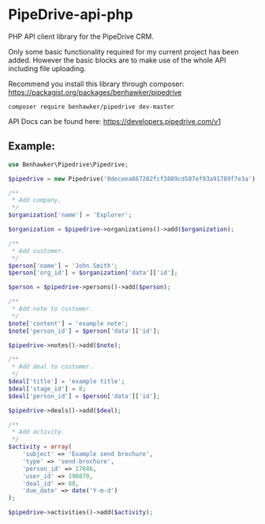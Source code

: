 PipeDrive-api-php
=================

PHP API client library for the PipeDrive CRM.

Only some basic functionality required for my current project has been added. However the basic blocks are to make use of the whole API including file uploading.

Recommend you install this library through composer: https://packagist.org/packages/benhawker/pipedrive

    composer require benhawker/pipedrive dev-master

API Docs can be found here: https://developers.pipedrive.com/v1

Example:
--------

```php
use Benhawker\Pipedrive\Pipedrive;

$pipedrive = new Pipedrive('0deceea867202fcf3889cd507ef93a91789f7e3a');

/**
 * Add company.
 */
$organization['name'] = 'Explorer';

$organization = $pipedrive->organizations()->add($organization);

/**
 * Add customer.
 */
$person['name'] = 'John Smith';
$person['org_id'] = $organization['data']['id'];

$person = $pipedrive->persons()->add($person);

/**
 * Add note to customer.
 */
$note['content'] = 'example note';
$note['person_id'] = $person['data']['id'];

$pipedrive->notes()->add($note);

/**
 * Add deal to customer.
 */
$deal['title'] = 'example title';
$deal['stage_id'] = 8;
$deal['person_id'] = $person['data']['id'];

$pipedrive->deals()->add($deal);

/**
 * Add activity.
 */
$activity = array(
    'subject' => 'Example send brochure',
    'type' => 'send-brochure',
    'person_id' => 17686,
    'user_id' => 190870,
    'deal_id' => 88,
    'due_date' => date('Y-m-d')
);

$pipedrive->activities()->add($activity);
```
